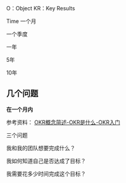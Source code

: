 O：Object
KR：Key Results


Time
一个月

一个季度

一年

5年

10年



## 几个问题

**在一个月内**





参考资料：
[OKR概念简述-OKR是什么-OKR入门](https://www.okr.com/intro/concept)



三个问题


我和我的团队想要完成什么？

我如何知道自己是否达成了目标？

我需要花多少时间完成这个目标？